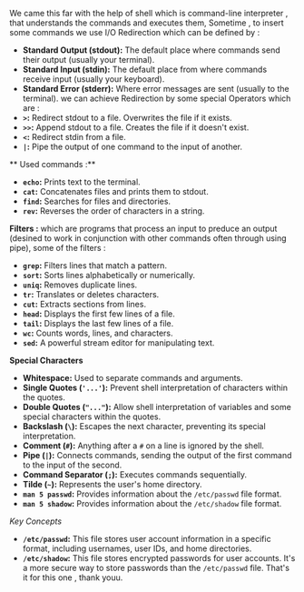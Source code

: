 We came this far with the help of shell which is command-line interpreter , that understands the commands and executes them, Sometime , to insert some commands we use I/O Redirection which can be defined by :
* **Standard Output (stdout):**  The default place where commands send their output (usually your terminal).
* **Standard Input (stdin):**  The default place from where commands receive input (usually your keyboard).
* **Standard Error (stderr):**  Where error messages are sent (usually to the terminal).
we can achieve Redirection by some special  Operators which are :
* **`>`:** Redirect stdout to a file. Overwrites the file if it exists.
* **`>>`:** Append stdout to a file. Creates the file if it doesn't exist.
* **`<`:** Redirect stdin from a file.
* **`|`:** Pipe the output of one command to the input of another.

** Used commands :**
* **`echo`:**  Prints text to the terminal.
* **`cat`:** Concatenates files and prints them to stdout.
* **`find`:** Searches for files and directories.
* **`rev`:** Reverses the order of characters in a string.

**Filters :**
which are programs that process an input to preduce an output (desined to work in conjunction with other commands often through using pipe), some of the filters :

* **`grep`:** Filters lines that match a pattern.
* **`sort`:** Sorts lines alphabetically or numerically.
* **`uniq`:** Removes duplicate lines.
* **`tr`:** Translates or deletes characters.
* **`cut`:** Extracts sections from lines.
* **`head`:** Displays the first few lines of a file.
* **`tail`:** Displays the last few lines of a file.
* **`wc`:** Counts words, lines, and characters.
* **`sed`:**  A powerful stream editor for manipulating text.

**Special Characters**

* **Whitespace:**  Used to separate commands and arguments.
* **Single Quotes (`'...'`):**  Prevent shell interpretation of characters within the quotes.
* **Double Quotes (`"..."`):**  Allow shell interpretation of variables and some special characters within the quotes.
* **Backslash (`\`):**  Escapes the next character, preventing its special interpretation.
* **Comment (`#`):**  Anything after a `#` on a line is ignored by the shell.
* **Pipe (`|`):**  Connects commands, sending the output of the first command to the input of the second.
* **Command Separator (`;`):**  Executes commands sequentially.
* **Tilde (`~`):**  Represents the user's home directory.
* **`man 5 passwd`:**  Provides information about the `/etc/passwd` file format.
* **`man 5 shadow`:**  Provides information about the `/etc/shadow` file format.

*Key Concepts*

* **`/etc/passwd`:** This file stores user account information in a specific format, including usernames, user IDs, and home directories.
* **`/etc/shadow`:** This file stores encrypted passwords for user accounts. It's a more secure way to store passwords than the `/etc/passwd` file.
  That's it for this one , thank youu.
